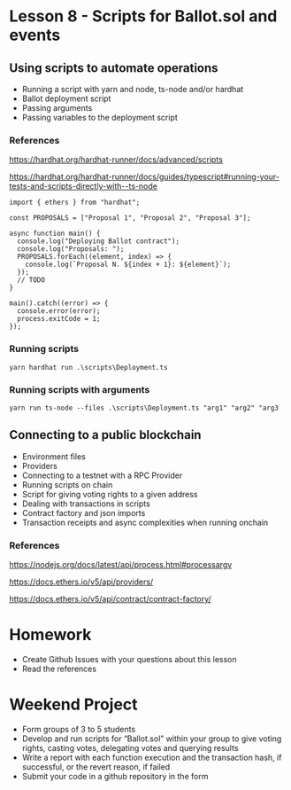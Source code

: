 # Lesson 8 - Scripts for Ballot.sol and events
## Using scripts to automate operations
* Running a script with yarn and node, ts-node and/or hardhat
* Ballot deployment  script
* Passing arguments
* Passing variables to the deployment script

### References
https://hardhat.org/hardhat-runner/docs/advanced/scripts

https://hardhat.org/hardhat-runner/docs/guides/typescript#running-your-tests-and-scripts-directly-with--ts-node

<pre><code>import { ethers } from "hardhat";

const PROPOSALS = ["Proposal 1", "Proposal 2", "Proposal 3"];

async function main() {
  console.log("Deploying Ballot contract");
  console.log("Proposals: ");
  PROPOSALS.forEach((element, index) => {
    console.log(`Proposal N. ${index + 1}: ${element}`);
  });
  // TODO
}

main().catch((error) => {
  console.error(error);
  process.exitCode = 1;
});</code></pre>
### Running scripts
```
yarn hardhat run .\scripts\Deployment.ts
```
### Running scripts with arguments
```
yarn run ts-node --files .\scripts\Deployment.ts "arg1" "arg2" "arg3
```
## Connecting to a public blockchain
* Environment files
* Providers
* Connecting to a testnet with a RPC Provider
* Running scripts on chain
* Script for giving voting rights to a given address
* Dealing with transactions in scripts
* Contract factory and json imports
* Transaction receipts and async complexities when running onchain

### References
https://nodejs.org/docs/latest/api/process.html#processargv

https://docs.ethers.io/v5/api/providers/

https://docs.ethers.io/v5/api/contract/contract-factory/

# Homework
* Create Github Issues with your questions about this lesson
* Read the references

# Weekend Project
* Form groups of 3 to 5 students
* Develop and run scripts for “Ballot.sol” within your group to give voting rights, casting votes, delegating votes and querying results
* Write a report with each function execution and the transaction hash, if successful, or the revert reason, if failed
* Submit your code in a github repository in the form
